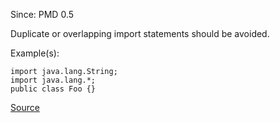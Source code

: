 Since: PMD 0.5

Duplicate or overlapping import statements should be avoided.

Example(s):
```
import java.lang.String;
import java.lang.*;
public class Foo {}
```

[Source](https://pmd.github.io/pmd-5.6.1/pmd-java/rules/java/imports.html#DuplicateImports)
